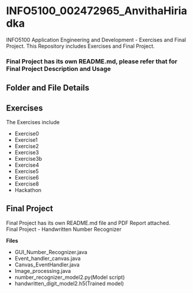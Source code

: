 # INFO5100_002472965_AnvithaHiriadka
INFO5100 Application Engineering and Development - Exercises and Final Project.
This Repository includes Exercises and Final Project.

### Final Project has its own README.md, please refer that for Final Project Description and Usage

## Folder and File Details
## Exercises

The Exercises include
- Exercise0 
- Exercise1
- Exercise2
- Exercise3
- Exercise3b
- Exercise4
- Exercise5
- Exercise6
- Exercise8
- Hackathon

## Final Project
Final Project has its own README.md file and PDF Report attached.<br>
Final Project - Handwritten Number Recognizer<br>

**Files**
- GUI_Number_Recognizer.java
- Event_handler_canvas.java
- Canvas_EventHandler.java
- Image_processing.java
- number_recognizer_model2.py(Model script)
- handwritten_digit_model2.h5(Trained model)
